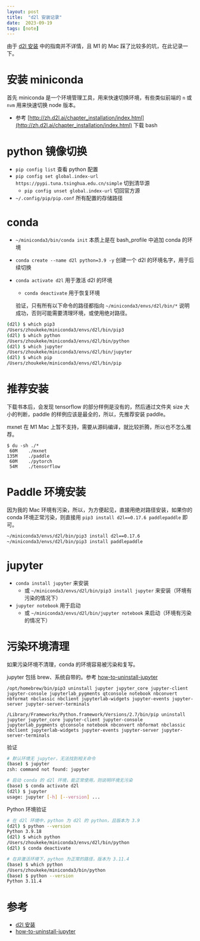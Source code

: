 ```yaml
---
layout: post
title:  "d2l 安装记录"
date:  2023-09-19
tags: [note]
---
```


  由于 [d2l 安装](http://zh.d2l.ai/chapter_installation/index.html) 中的指南并不详情，且 M1 的 Mac 踩了比较多的坑，在此记录一下。

# 安装 miniconda

  首先 miniconda 是一个环境管理工具，用来快速切换环境，有些类似前端的 `n` 或 `nvm` 用来快速切换 node 版本。

* 参考 [http://zh.d2l.ai/chapter_installation/index.html](http://zh.d2l.ai/chapter_installation/index.html) 下载 bash


# python 镜像切换

* `pip config list` 查看 python 配置
* `pip config set global.index-url https://pypi.tuna.tsinghua.edu.cn/simple`  切到清华源
  * `pip config unset global.index-url` 切回官方源
* `~/.config/pip/pip.conf` 所有配置的存储路径

# conda

* `~/miniconda3/bin/conda init` 本质上是在 bash_profile 中追加 conda 的环境
* `conda create --name d2l python=3.9 -y` 创建一个 d2l 的环境名字，用于后续切换
* `conda activate d2l` 用于激活 d2l 的环境
  * `conda deactivate` 用于恢复环境

  验证，只有所有以下命令的路径都指向 `~/miniconda3/envs/d2l/bin/*` 说明成功，否则可能需要清理环境，或使用绝对路径。

```sh
(d2l) $ which pip3
/Users/zhoukeke/miniconda3/envs/d2l/bin/pip3
(d2l) $ which python
/Users/zhoukeke/miniconda3/envs/d2l/bin/python
(d2l) $ which jupyter
/Users/zhoukeke/miniconda3/envs/d2l/bin/jupyter
(d2l) $ which pip
/Users/zhoukeke/miniconda3/envs/d2l/bin/pip
```

# 推荐安装

  下载书本后，会发现 tensorflow 的部分样例是没有的，然后通过文件夹 size 大小的判断，paddle 的样例应该是最全的，所以，先推荐安装 paddle。

  mxnet 在 M1 Mac 上暂不支持，需要从源码编译，就比较折腾，所以也不怎么推荐。

```
$ du -sh ./*
 60M	./mxnet
135M	./paddle
 60M	./pytorch
 54M	./tensorflow
 ```

# Paddle 环境安装

  因为我的 Mac 环境有污染，所以，为方便起见，直接用绝对路径安装，如果你的 conda 环境正常污染，则直接用 `pip3 install d2l==0.17.6 paddlepaddle` 即可。

```sh
~/miniconda3/envs/d2l/bin/pip3 install d2l==0.17.6
~/miniconda3/envs/d2l/bin/pip3 install paddlepaddle
```


# jupyter

* `conda install jupyter` 来安装
  * 或 `~/miniconda3/envs/d2l/bin/pip3 install jupyter` 来安装（环境有污染的情况下）
* `jupyter notebook` 用于启动
  * 或 `~/miniconda3/envs/d2l/bin/jupyter notebook` 来启动（环境有污染的情况下）


# 污染环境清理

  如果污染环境不清理，conda 的环境容易被污染和复写。

  jupyter 包括 brew、系统自带的。参考 [how-to-uninstall-jupyter](https://stackoverflow.com/questions/33052232/how-to-uninstall-jupyter)

```
/opt/homebrew/bin/pip3 uninstall jupyter jupyter_core jupyter-client jupyter-console jupyterlab_pygments qtconsole notebook nbconvert nbformat nbclassic nbclient jupyterlab-widgets jupyter-events jupyter-server jupyter-server-terminals

/Library/Frameworks/Python.framework/Versions/2.7/bin/pip uninstall jupyter jupyter_core jupyter-client jupyter-console jupyterlab_pygments qtconsole notebook nbconvert nbformat nbclassic nbclient jupyterlab-widgets jupyter-events jupyter-server jupyter-server-terminals
```

  验证

```sh
# 默认环境无 jupyter，无法找到相关命令
(base) $ jupyter
zsh: command not found: jupyter

# 启动 conda 的 d2l 环境，能正常使用，则说明环境无污染
(base) $ conda activate d2l
(d2l) $ jupyter
usage: jupyter [-h] [--version] ...
```

  Python 环境验证

```sh
# 在 d2l 环境中，python 为 d2l 的 python，且版本为 3.9
(d2l) $ python --version
Python 3.9.18
(d2l) $ which python
/Users/zhoukeke/miniconda3/envs/d2l/bin/python
(d2l) $ conda deactivate

# 在非激活环境下，python 为正常的路径，版本为 3.11.4
(base) $ which python
/Users/zhoukeke/miniconda3/bin/python
(base) $ python --version
Python 3.11.4
```

# 参考

* [d2l 安装](http://zh.d2l.ai/chapter_installation/index.html)
* [how-to-uninstall-jupyter](https://stackoverflow.com/questions/33052232/how-to-uninstall-jupyter)
